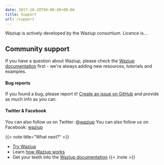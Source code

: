 ```yaml
---
date: 2017-10-28T09:00:00+00:00
title: Support
url: /support
---
```

Waziup is actively developed by the Waziup consortium. Licence is...


## Community support
If you have a question about Waziup, please check the [Waziup documentation](/documentation/using-waziup) first  - we're always adding new resources, tutorials and examples.

#### Bug reports
If you found a bug, please report it! [Create an issue on GitHub](https://github.com/waziup/platform/issues) and provide as much info as you can.

#### Twitter & Facebook
You can also follow us on Twitter: [@waziup](https://twitter.com/waziup)
You can also follow us on Facebook: [waziup](https://facebook.com/waziup)


{{< note title="What next?" >}}
* [Try Waziup](/documentation/installation/hello-world)
* Learn [how Waziup works](/documentation/how-Waziup-works/architecture-and-components)
* Get your teeth into the [Waziup documentation](/documentation)
{{< /note >}}